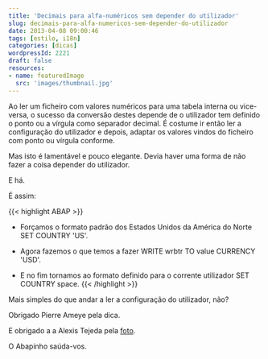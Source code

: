 ```yaml
---
title: 'Decimais para alfa-numéricos sem depender do utilizador'
slug: decimais-para-alfa-numericos-sem-depender-do-utilizador
date: 2013-04-08 09:00:46
tags: [estilo, i18n]
categories: [dicas]
wordpressId: 2221
draft: false
resources:
- name: featuredImage
  src: 'images/thumbnail.jpg'
---
```

Ao ler um ficheiro com valores numéricos para uma tabela interna ou vice-versa, o sucesso da conversão destes depende de o utilizador tem definido o ponto ou a vírgula como separador decimal. É costume ir então ler a configuração do utilizador e depois, adaptar os valores vindos do ficheiro com ponto ou vírgula conforme.

Mas isto é lamentável e pouco elegante. Devia haver uma forma de não fazer a coisa depender do utilizador.

E há.

<!--more-->

É assim:


{{< highlight ABAP >}}
* Forçamos o formato padrão dos Estados Unidos da América do Norte
SET COUNTRY 'US'.

* Agora fazemos o que temos a fazer
WRITE wrbtr TO value CURRENCY 'USD'.

* E no fim tornamos ao formato definido para o corrente utilizador
SET COUNTRY space.
{{< /highlight >}}

Mais simples do que andar a ler a configuração do utilizador, não?

Obrigado Pierre Ameye pela dica.

E obrigado a a Alexis Tejeda pela [foto][1].

O Abapinho saúda-vos.

   [1]: https://www.flickr.com/photos/alexonrails/4759137435/
